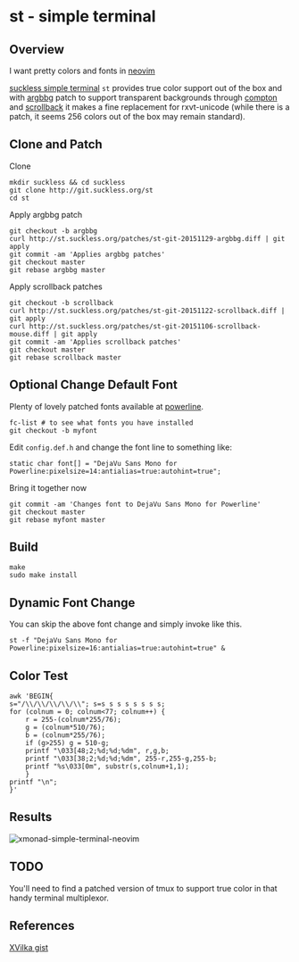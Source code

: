 st - simple terminal
===

## Overview

I want pretty colors and fonts in [neovim](https://neovim.io/)

[suckless simple terminal](http://st.suckless.org/) `st` provides true color support out of the box and with [argbbg](http://st.suckless.org/patches/argbbg) patch to support transparent backgrounds through [compton](https://github.com/chjj/compton) and [scrollback](http://st.suckless.org/patches/scrollback) it makes a fine replacement for rxvt-unicode (while there is a patch, it seems 256 colors out of the box may remain standard).

## Clone and Patch

Clone

    mkdir suckless && cd suckless
    git clone http://git.suckless.org/st
    cd st

Apply argbbg patch

    git checkout -b argbbg
    curl http://st.suckless.org/patches/st-git-20151129-argbbg.diff | git apply
    git commit -am 'Applies argbbg patches'
    git checkout master
    git rebase argbbg master

Apply scrollback patches

    git checkout -b scrollback
    curl http://st.suckless.org/patches/st-git-20151122-scrollback.diff | git apply
    curl http://st.suckless.org/patches/st-git-20151106-scrollback-mouse.diff | git apply
    git commit -am 'Applies scrollback patches'
    git checkout master
    git rebase scrollback master

## Optional Change Default Font

Plenty of lovely patched fonts available at [powerline](https://github.com/powerline/fonts).

    fc-list # to see what fonts you have installed
    git checkout -b myfont

Edit `config.def.h` and change the font line to something like:

    static char font[] = "DejaVu Sans Mono for Powerline:pixelsize=14:antialias=true:autohint=true";

Bring it together now

    git commit -am 'Changes font to DejaVu Sans Mono for Powerline'
    git checkout master
    git rebase myfont master

## Build

    make
    sudo make install

## Dynamic Font Change

You can skip the above font change and simply invoke like this.

    st -f "DejaVu Sans Mono for Powerline:pixelsize=16:antialias=true:autohint=true" &

## Color Test

    awk 'BEGIN{
    s="/\\/\\/\\/\\/\\"; s=s s s s s s s s;
    for (colnum = 0; colnum<77; colnum++) {
        r = 255-(colnum*255/76);
        g = (colnum*510/76);
        b = (colnum*255/76);
        if (g>255) g = 510-g;
        printf "\033[48;2;%d;%d;%dm", r,g,b;
        printf "\033[38;2;%d;%d;%dm", 255-r,255-g,255-b;
        printf "%s\033[0m", substr(s,colnum+1,1);
        }
    printf "\n";
    }'

## Results

![xmonad-simple-terminal-neovim](/content/images/2015/12/st.jpg)

## TODO

You'll need to find a patched version of tmux to support true color in that handy terminal multiplexor.

## References

[XVilka gist](https://gist.github.com/XVilka/8346728)
